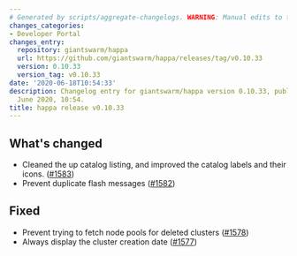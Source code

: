 ```yaml
---
# Generated by scripts/aggregate-changelogs. WARNING: Manual edits to this files will be overwritten.
changes_categories:
- Developer Portal
changes_entry:
  repository: giantswarm/happa
  url: https://github.com/giantswarm/happa/releases/tag/v0.10.33
  version: 0.10.33
  version_tag: v0.10.33
date: '2020-06-18T10:54:33'
description: Changelog entry for giantswarm/happa version 0.10.33, published on 18
  June 2020, 10:54.
title: happa release v0.10.33
---
```


## What's changed

- Cleaned the up catalog listing, and improved the catalog labels and their icons. ([#1583](https://github.com/giantswarm/happa/pull/1583))
- Prevent duplicate flash messages ([#1582](https://github.com/giantswarm/happa/pull/1582))

## Fixed

- Prevent trying to fetch node pools for deleted clusters ([#1578](https://github.com/giantswarm/happa/pull/1578))
- Always display the cluster creation date ([#1577](https://github.com/giantswarm/happa/pull/1577))

